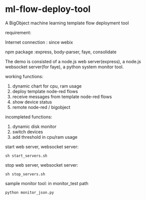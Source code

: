 # ml-flow-deploy-tool
A BigObject machine learning template flow deployment tool

requirement:

Internet connection : since webix 

npm package :express, body-parser, faye, consolidate

The demo is consisted of a node.js web server(express), a node.js websocket server(for faye), a python system monitor tool.

working functions:

1. dynamic chart for cpu, ram usage 
2. deploy template node-red flows
3. receive messages from template node-red flows 
4. show device status
5. remote node-red / bigobject 

incompleted functions:

1. dynamic disk monitor
2. switch devices
3. add threshold in cpu/ram usage



start web server, websocket server:

    sh start_servers.sh

stop web server, websocket server:

    sh stop_servers.sh

sample monitor tool: in monitor_test path

    python monitor_json.py 
    
    
